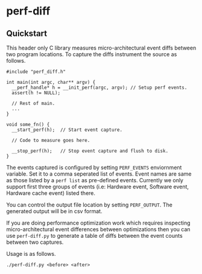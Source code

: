 # perf-diff

## Quickstart

This header only C library measures micro-architectural event diffs between two 
program locations. To capture the diffs instrument the source as follows.

```
#include "perf_diff.h"

int main(int argc, char** argv) {
  __perf_handle* h = __init_perf(argc, argv); // Setup perf events.
  assert(h != NULL);
  
  // Rest of main.
  ...
}

void some_fn() {
  __start_perf(h);  // Start event capture.
  
  // Code to measure goes here.

  __stop_perf(h);   // Stop event capture and flush to disk.
}
```

The events captured is configured by setting `PERF_EVENTS` enviornment variable. 
Set it to a comma seperated list of events. Event names are same as those listed
by a `perf list` as pre-defined events. Currently we only support first three 
groups of events (i.e: Hardware event, Software event, Hardware cache event) 
listed there.

You can control the output file location by setting `PERF_OUTPUT`. The generated
output will be in csv format.

If you are doing performance optimization work which requires inspecting
micro-architectural event differences between optimizations then you can use
`perf-diff.py` to generate a table of diffs between the event counts between 
two captures.

Usage is as follows.

```
./perf-diff.py <before> <after>
```
